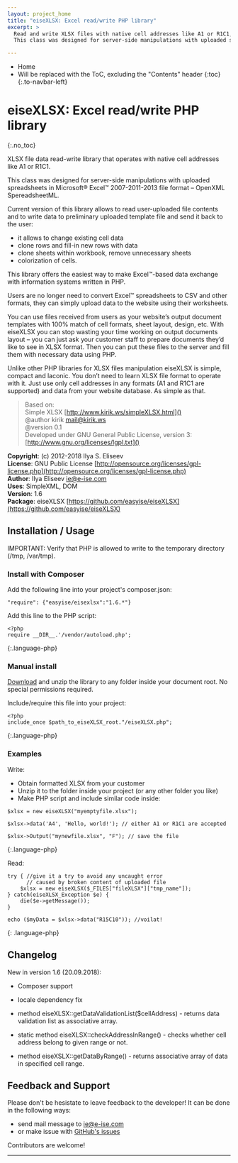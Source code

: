 ```yaml
---
layout: project_home
title: "eiseXLSX: Excel read/write PHP library"
excerpt: >
  Read and write XLSX files with native cell addresses like A1 or R1C1, fill-in templates prepared by your customer!
  This class was designed for server-side manipulations with uploaded spreadsheets in Microsoft® Excel™ 2007-2011-2013 file format – OpenXML SpereadsheetML.

---
```


* Home
* Will be replaced with the ToC, excluding the "Contents" header
{:toc}
{:.to-navbar-left}

# eiseXLSX: Excel read/write PHP library
{:.no_toc}

XLSX file data read-write library that operates with native cell addresses like A1 or R1C1.

This class was designed for server-side manipulations with uploaded spreadsheets in Microsoft® Excel™ 2007-2011-2013 file format – OpenXML SpereadsheetML.

Current version of this library allows to read user-uploaded file contents and to write data to preliminary uploaded template file and send it back to the user:
* it allows to change existing cell data
* clone rows and fill-in new rows with data
* clone sheets within workbook, remove unnecessary sheets
* colorization of cells.

This library offers the easiest way to make Excel™-based data exchange with information systems written in PHP.

Users are no longer need to convert Excel™ spreadsheets to CSV and other formats, they can simply upload data to the website using their worksheets.

You can use files received from users as your website’s output document templates with 100% match of cell formats, sheet layout, design, etc. With eiseXLSX you can stop wasting your time working on output documents layout – you can just ask your customer staff to prepare documents they’d like to see in XLSX format. Then you can put these files to the server and fill them with necessary data using PHP.

Unlike other PHP libraries for XLSX files manipulation eiseXLSX is simple, compact and laconic. You don’t need to learn XLSX file format to operate with it. Just use only cell addresses in any formats (A1 and R1C1 are supported) and data from your website database. As simple as that.
  
>  Based on:  
>  Simple XLSX [http://www.kirik.ws/simpleXLSX.html]()  
>  @author kirik [mail@kirik.ws]()  
>  @version 0.1  
>  Developed under GNU General Public License, version 3: [http://www.gnu.org/licenses/lgpl.txt]()

__Copyright__: (c) 2012-2018 Ilya S. Eliseev  
__License__: GNU Public License [http://opensource.org/licenses/gpl-license.php](http://opensource.org/licenses/gpl-license.php)  
__Author__: Ilya Eliseev [ie@e-ise.com](mailto:ie@e-ise.com)  
__Uses__: SimpleXML, DOM  
__Version__: 1.6  
__Package__: eiseXLSX [https://github.com/easyise/eiseXLSX](https://github.com/easyise/eiseXLSX)  

## Installation / Usage

IMPORTANT: Verify that PHP is allowed to write to the temporary directory (/tmp, /var/tmp).

### Install with Composer

Add the following line into your project's composer.json:

```
"require": {"easyise/eisexlsx":"1.6.*"}
```

Add this line to the PHP script:

```
<?php
require __DIR__.'/vendor/autoload.php';
```
{:.language-php}


### Manual install

[Download](https://github.com/easyise/eiseXLSX/archive/master.zip) and unzip the library to any folder inside your document root. No special permissions required. 

Include/require this file into your project:
```
<?php
include_once $path_to_eiseXLSX_root."/eiseXLSX.php";
```
{:.language-php}


### Examples

Write:

- Obtain formatted XLSX from your customer
- Unzip it to the folder inside your project (or any other folder you like)
- Make PHP script and include similar code inside:

```
$xlsx = new eiseXLSX("myemptyfile.xlsx");

$xlsx->data('A4', 'Hello, world!'); // either A1 or R1C1 are accepted

$xlsx->Output("mynewfile.xlsx", "F"); // save the file
```
{:.language-php}

Read:

```       
try { //give it a try to avoid any uncaught error 
      // caused by broken content of uploaded file
    $xlsx = new eiseXLSX($_FILES["fileXLSX"]["tmp_name"]);
} catch(eiseXLSX_Exception $e) {
    die($e->getMessage());
}

echo ($myData = $xlsx->data("R15C10")); //voilat!
```
{: .language-php}

## Changelog

New in version 1.6 (20.09.2018): 

- Composer support
- locale dependency fix

- method eiseXLSX::getDataValidationList($cellAddress) - returns data validation list as associative array.
- static method eiseXLSX::checkAddressInRange() - checks whether cell address belong to given range or not.
- method eiseXSLX::getDataByRange() - returns associative array of data in specified cell range.

## Feedback and Support

Please don't be hesistate to leave feedback to the developer! It can be done in the following ways:
* send mail message to [ie@e-ise.com]()
* or make issue with [GitHub's issues](https://github.com/easyise/eiseXLSX/issues)

Contributors are welcome!

---

